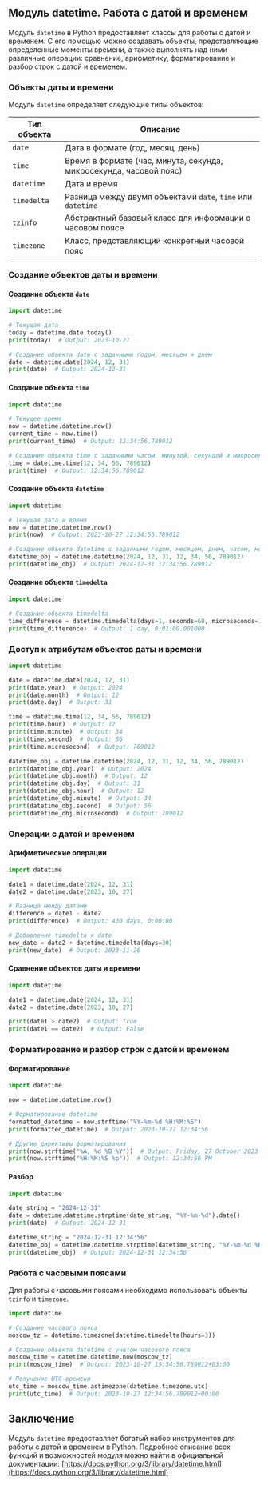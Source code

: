 ## Модуль datetime. Работа с датой и временем

Модуль `datetime` в Python предоставляет классы для работы с датой и временем. С его помощью можно создавать объекты, представляющие определенные моменты времени, а также выполнять над ними различные операции: сравнение, арифметику, форматирование и разбор строк с датой и временем.

### Объекты даты и времени

Модуль `datetime` определяет следующие типы объектов:

| Тип объекта     | Описание                                                           |
|----------------|-------------------------------------------------------------------|
| `date`         | Дата в формате (год, месяц, день)                               |
| `time`         | Время в формате (час, минута, секунда, микросекунда, часовой пояс) |
| `datetime`     | Дата и время                                                     |
| `timedelta`    | Разница между двумя объектами `date`, `time` или `datetime`   |
| `tzinfo`       | Абстрактный базовый класс для информации о часовом поясе     |
| `timezone`     | Класс, представляющий конкретный часовой пояс                |

### Создание объектов даты и времени

#### Создание объекта `date`

```python
import datetime

# Текущая дата
today = datetime.date.today()
print(today)  # Output: 2023-10-27

# Создание объекта date с заданными годом, месяцем и днем
date = datetime.date(2024, 12, 31)
print(date)  # Output: 2024-12-31
```

#### Создание объекта `time`

```python
import datetime

# Текущее время
now = datetime.datetime.now()
current_time = now.time()
print(current_time)  # Output: 12:34:56.789012

# Создание объекта time с заданными часом, минутой, секундой и микросекундой
time = datetime.time(12, 34, 56, 789012)
print(time)  # Output: 12:34:56.789012
```

#### Создание объекта `datetime`

```python
import datetime

# Текущая дата и время
now = datetime.datetime.now()
print(now)  # Output: 2023-10-27 12:34:56.789012

# Создание объекта datetime с заданными годом, месяцем, днем, часом, минутой, секундой и микросекундой
datetime_obj = datetime.datetime(2024, 12, 31, 12, 34, 56, 789012)
print(datetime_obj)  # Output: 2024-12-31 12:34:56.789012
```

#### Создание объекта `timedelta`

```python
import datetime

# Создание объекта timedelta
time_difference = datetime.timedelta(days=1, seconds=60, microseconds=1000)
print(time_difference)  # Output: 1 day, 0:01:00.001000
```

### Доступ к атрибутам объектов даты и времени

```python
import datetime

date = datetime.date(2024, 12, 31)
print(date.year)  # Output: 2024
print(date.month)  # Output: 12
print(date.day)  # Output: 31

time = datetime.time(12, 34, 56, 789012)
print(time.hour)  # Output: 12
print(time.minute)  # Output: 34
print(time.second)  # Output: 56
print(time.microsecond)  # Output: 789012

datetime_obj = datetime.datetime(2024, 12, 31, 12, 34, 56, 789012)
print(datetime_obj.year)  # Output: 2024
print(datetime_obj.month)  # Output: 12
print(datetime_obj.day)  # Output: 31
print(datetime_obj.hour)  # Output: 12
print(datetime_obj.minute)  # Output: 34
print(datetime_obj.second)  # Output: 56
print(datetime_obj.microsecond)  # Output: 789012
```

### Операции с датой и временем

#### Арифметические операции

```python
import datetime

date1 = datetime.date(2024, 12, 31)
date2 = datetime.date(2023, 10, 27)

# Разница между датами
difference = date1 - date2
print(difference)  # Output: 430 days, 0:00:00

# Добавление timedelta к date
new_date = date2 + datetime.timedelta(days=30)
print(new_date)  # Output: 2023-11-26
```

#### Сравнение объектов даты и времени

```python
import datetime

date1 = datetime.date(2024, 12, 31)
date2 = datetime.date(2023, 10, 27)

print(date1 > date2)  # Output: True
print(date1 == date2)  # Output: False
```

### Форматирование и разбор строк с датой и временем

#### Форматирование

```python
import datetime

now = datetime.datetime.now()

# Форматирование datetime
formatted_datetime = now.strftime("%Y-%m-%d %H:%M:%S")
print(formatted_datetime)  # Output: 2023-10-27 12:34:56

# Другие директивы форматирования
print(now.strftime("%A, %d %B %Y"))  # Output: Friday, 27 October 2023
print(now.strftime("%H:%M:%S %p"))  # Output: 12:34:56 PM
```

#### Разбор

```python
import datetime

date_string = "2024-12-31"
date = datetime.datetime.strptime(date_string, "%Y-%m-%d").date()
print(date)  # Output: 2024-12-31

datetime_string = "2024-12-31 12:34:56"
datetime_obj = datetime.datetime.strptime(datetime_string, "%Y-%m-%d %H:%M:%S")
print(datetime_obj)  # Output: 2024-12-31 12:34:56
```

### Работа с часовыми поясами

Для работы с часовыми поясами необходимо использовать объекты `tzinfo` и `timezone`. 

```python
import datetime

# Создание часового пояса
moscow_tz = datetime.timezone(datetime.timedelta(hours=3))

# Создание объекта datetime с учетом часового пояса
moscow_time = datetime.datetime.now(moscow_tz)
print(moscow_time)  # Output: 2023-10-27 15:34:56.789012+03:00

# Получение UTC-времени
utc_time = moscow_time.astimezone(datetime.timezone.utc)
print(utc_time)  # Output: 2023-10-27 12:34:56.789012+00:00
```

## Заключение

Модуль `datetime` предоставляет богатый набор инструментов для работы с датой и временем в Python. Подробное описание всех функций и возможностей модуля можно найти в официальной документации: [https://docs.python.org/3/library/datetime.html](https://docs.python.org/3/library/datetime.html)

